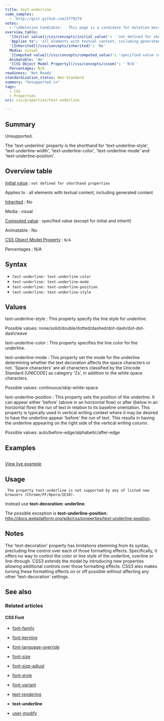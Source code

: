 ```yaml
---
title: text-underline
code_samples:
  - 'http://gist.github.com/5779274'
notes:
  - "\nDeletion Candidate:   This page is a candidate for deletion because the property was never implemented. To underline text, see http://docs.webplatform.org/wiki/css/properties/text-decoration.\n\n"
overview_table:
  '[Initial value](/css/concepts/initial_value)': '`not defined for shorthand properties`'
  'Applies to': 'all elements with textual content, including generated content'
  '[Inherited](/css/concepts/inherited)': 'No'
  Media: visual
  '[Computed value](/css/concepts/computed_value)': 'specified value (except for initial and inherit)'
  Animatable: 'No'
  '[CSS Object Model Property](/css/concepts/cssom)': '`N/A`'
  Percentages: N/A
readiness: 'Not Ready'
standardization_status: Non-Standard
summary: "Unsupported.\n"
tags:
  - CSS
  - Properties
uri: css/properties/text-underline

---
```

## Summary

Unsupported.

The 'text-underline' property is the shorthand for 'text-underline-style', 'text-underline-width', 'text-underline-color', 'text-underline-mode' and 'text-underline-position'.

## Overview table

[Initial value](/css/concepts/initial_value)
:   `not defined for shorthand properties`

Applies to
:   all elements with textual content, including generated content

[Inherited](/css/concepts/inherited)
:   No

Media
:   visual

[Computed value](/css/concepts/computed_value)
:   specified value (except for initial and inherit)

Animatable
:   No

[CSS Object Model Property](/css/concepts/cssom)
:   `N/A`

Percentages
:   N/A

## Syntax

-   `text-underline: text-underline-color`
-   `text-underline: text-underline-mode`
-   `text-underline: text-underline-position`
-   `text-underline: text-underline-style`

## Values

text-underline-style
:   This property specify the line style for underline.

Possible values: none/solid/double/dotted/dashed/dot-dash/dot-dot-dash/wave

text-underline-color
:   This property specifies the line color for the underline.

text-underline-mode
:   This property set the mode for the underline determining whether the text decoration affects the space characters or not. 'Space characters' are all characters classified by the Unicode Standard [UNICODE] as category 'Zs', in addition to the white space characters.

Possible values: continuous/skip-white-space

text-underline-position
:   This property sets the position of the underline. It can appear either 'before' (above in an horizontal flow) or after (below in an horizontal flow) the run of text in relation to its baseline orientation. This property is typically used in vertical writing context where it may be desired to have the underline appear 'before' the run of text. This results in having the underline appearing on the right side of the vertical writing column.

Possible values: auto/before-edge/alphabetic/after-edge

## Examples

``` css

```

[View live example](http://code.webplatform.org/gist/5779274)

## Usage

     The property text-underline is not supported by any of listed new browsers (Chrome/FF/Opera/IE10).

Instead use **text-decoration: underline**.

The possible exception is **text-underline-position**: <http://docs.webplatform.org/wiki/css/properties/text-underline-position>.

## Notes

The 'text-decoration' property has limitations stemming from its syntax, precluding fine control over each of those formatting effects. Specifically, it offers no way to control the color or line style of the underline, overline or line-through. CSS3 extends the model by introducing new properties allowing additional controls over those formatting effects. CSS3 also makes turning these formatting effects on or off possible without affecting any other 'text-decoration' settings.

## See also

### Related articles

#### CSS Font

-   [font-family](/css/properties/font-family)

-   [font-kerning](/css/properties/font-kerning)

-   [font-language-override](/css/properties/font-language-override)

-   [font-size](/css/properties/font-size)

-   [font-size-adjust](/css/properties/font-size-adjust)

-   [font-style](/css/properties/font-style)

-   [font-variant](/css/properties/font-variant)

-   [text-rendering](/css/properties/text-rendering)

-   **text-underline**

-   [user-modify](/css/properties/user-modify)
